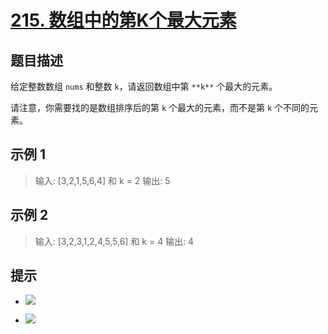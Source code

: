 # [215. 数组中的第K个最大元素](https://leetcode-cn.com/problems/kth-largest-element-in-an-array/)

## 题目描述

给定整数数组 `nums` 和整数 `k`，请返回数组中第 `**k**` 个最大的元素。

请注意，你需要找的是数组排序后的第 `k` 个最大的元素，而不是第 `k` 个不同的元素。

## 示例 1

> 输入: [3,2,1,5,6,4] 和 k = 2
> 输出: 5

## 示例 2

> 输入: [3,2,3,1,2,4,5,5,6] 和 k = 4
> 输出: 4

## 提示

* ![](https://latex.codecogs.com/svg.image?1%20%5Cle%20k%20%5Cle%20nums.length%20%5Cle%2010%5E4)

* ![](https://latex.codecogs.com/svg.image?-10%5E4%20%5Cle%20nums%5Bi%5D%20%5Cle%2010%5E4)


